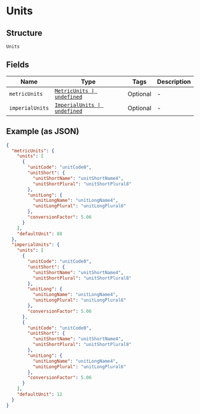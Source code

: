 
# Units

## Structure

`Units`

## Fields

| Name | Type | Tags | Description |
|  --- | --- | --- | --- |
| `metricUnits` | [`MetricUnits \| undefined`](../../doc/models/metric-units.md) | Optional | - |
| `imperialUnits` | [`ImperialUnits \| undefined`](../../doc/models/imperial-units.md) | Optional | - |

## Example (as JSON)

```json
{
  "metricUnits": {
    "units": [
      {
        "unitCode": "unitCode0",
        "unitShort": {
          "unitShortName": "unitShortName4",
          "unitShortPlural": "unitShortPlural8"
        },
        "unitLong": {
          "unitLongName": "unitLongName4",
          "unitLongPlural": "unitLongPlural6"
        },
        "conversionFactor": 5.06
      }
    ],
    "defaultUnit": 88
  },
  "imperialUnits": {
    "units": [
      {
        "unitCode": "unitCode0",
        "unitShort": {
          "unitShortName": "unitShortName4",
          "unitShortPlural": "unitShortPlural8"
        },
        "unitLong": {
          "unitLongName": "unitLongName4",
          "unitLongPlural": "unitLongPlural6"
        },
        "conversionFactor": 5.06
      },
      {
        "unitCode": "unitCode0",
        "unitShort": {
          "unitShortName": "unitShortName4",
          "unitShortPlural": "unitShortPlural8"
        },
        "unitLong": {
          "unitLongName": "unitLongName4",
          "unitLongPlural": "unitLongPlural6"
        },
        "conversionFactor": 5.06
      }
    ],
    "defaultUnit": 12
  }
}
```

